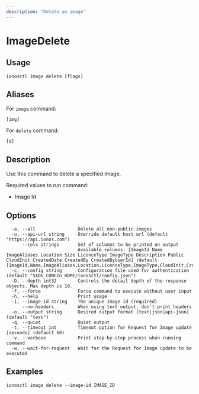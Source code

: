 ```yaml
---
description: "Delete an image"
---
```


# ImageDelete

## Usage

```text
ionosctl image delete [flags]
```

## Aliases

For `image` command:

```text
[img]
```

For `delete` command:

```text
[d]
```

## Description

Use this command to delete a specified Image.

Required values to run command:

* Image Id

## Options

```text
  -a, --all                Delete all non-public images
  -u, --api-url string     Override default host url (default "https://api.ionos.com")
      --cols strings       Set of columns to be printed on output 
                           Available columns: [ImageId Name ImageAliases Location Size LicenceType ImageType Description Public CloudInit CreatedDate CreatedBy CreatedByUserId] (default [ImageId,Name,ImageAliases,Location,LicenceType,ImageType,CloudInit,CreatedDate])
  -c, --config string      Configuration file used for authentication (default "$XDG_CONFIG_HOME/ionosctl/config.json")
  -D, --depth int32        Controls the detail depth of the response objects. Max depth is 10.
  -f, --force              Force command to execute without user input
  -h, --help               Print usage
  -i, --image-id string    The unique Image Id (required)
      --no-headers         When using text output, don't print headers
  -o, --output string      Desired output format [text|json|api-json] (default "text")
  -q, --quiet              Quiet output
  -t, --timeout int        Timeout option for Request for Image update [seconds] (default 60)
  -v, --verbose            Print step-by-step process when running command
  -w, --wait-for-request   Wait for the Request for Image update to be executed
```

## Examples

```text
ionosctl image delete --image-id IMAGE_ID
```

